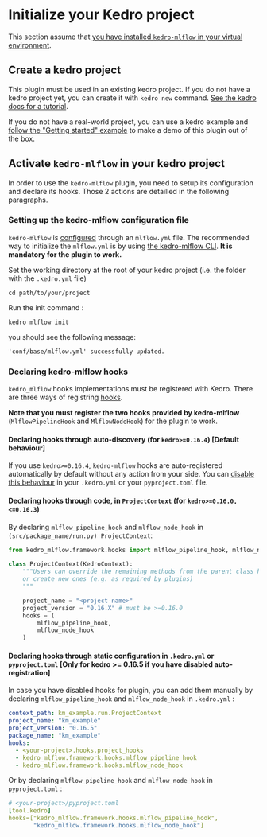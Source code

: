 # Initialize your Kedro project

This section assume that [you have installed `kedro-mlflow` in your virtual environment](./01_installation.md).

## Create a kedro project

This plugin must be used in an existing kedro project. If you do not have a kedro project yet, you can create it with ``kedro new`` command. [See the kedro docs for a tutorial](https://kedro.readthedocs.io/en/latest/02_getting_started/03_new_project.html).

If you do not have a real-world project, you can use a kedro example and [follow the "Getting started" example](../03_getting_started/01_example_project.md) to make a demo of this plugin out of the box.

## Activate `kedro-mlflow` in your kedro project

In order to use the ``kedro-mlflow`` plugin, you need to setup its configuration and declare its hooks. Those 2 actions are detailled in the following paragraphs.

### Setting up the kedro-mlflow configuration file

``kedro-mlflow`` is [configured](../07_python_objects/05_Configuration.md) through an ``mlflow.yml`` file. The recommended way to initialize the `mlflow.yml` is by using [the kedro-mlflow CLI](../07_python_objects/04_CLI.md). **It is mandatory for the plugin to work.**

Set the working directory at the root of your kedro project (i.e. the folder with the ``.kedro.yml`` file)

```console
cd path/to/your/project
```

Run the init command :

```console
kedro mlflow init
```

you should see the following message:

```console
'conf/base/mlflow.yml' successfully updated.
```

### Declaring kedro-mlflow hooks

``kedro_mlflow`` hooks implementations must be registered with Kedro. There are three ways of registring [hooks](https://kedro.readthedocs.io/en/latest/07_extend_kedro/04_hooks.html?highlight=hooks).

**Note that you must register the two hooks provided by kedro-mlflow** (``MlflowPipelineHook`` and ``MlflowNodeHook``) for the plugin to work.

#### Declaring hooks through auto-discovery (for `kedro>=0.16.4`) [Default behaviour]

If you use `kedro>=0.16.4`, `kedro-mlflow` hooks are auto-registered automatically by default without any action from your side. You can [disable this behaviour](https://kedro.readthedocs.io/en/latest/07_extend_kedro/04_hooks.html#disable-auto-registered-plugins-hooks) in your `.kedro.yml` or your `pyproject.toml` file.

#### Declaring hooks through code, in ``ProjectContext`` (for `kedro>=0.16.0, <=0.16.3`)

By declaring `mlflow_pipeline_hook` and `mlflow_node_hook` in ``(src/package_name/run.py) ProjectContext``:

```python
from kedro_mlflow.framework.hooks import mlflow_pipeline_hook, mlflow_node_hook

class ProjectContext(KedroContext):
    """Users can override the remaining methods from the parent class here,
    or create new ones (e.g. as required by plugins)
    """

    project_name = "<project-name>"
    project_version = "0.16.X" # must be >=0.16.0
    hooks = (
        mlflow_pipeline_hook,
        mlflow_node_hook
    )
```

#### Declaring hooks through static configuration in `.kedro.yml` or `pyproject.toml` **[Only for kedro >= 0.16.5 if you have disabled auto-registration]**

In case you have disabled hooks for plugin, you can add them manually by declaring `mlflow_pipeline_hook` and `mlflow_node_hook` in ``.kedro.yml`` :

```yaml
context_path: km_example.run.ProjectContext
project_name: "km_example"
project_version: "0.16.5"
package_name: "km_example"
hooks:
  - <your-project>.hooks.project_hooks
  - kedro_mlflow.framework.hooks.mlflow_pipeline_hook
  - kedro_mlflow.framework.hooks.mlflow_node_hook
```

Or by declaring `mlflow_pipeline_hook` and `mlflow_node_hook` in ``pyproject.toml`` :

```yaml
# <your-project>/pyproject.toml
[tool.kedro]
hooks=["kedro_mlflow.framework.hooks.mlflow_pipeline_hook",
       "kedro_mlflow.framework.hooks.mlflow_node_hook"]
```

